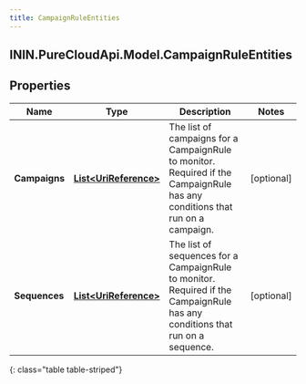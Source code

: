 ```yaml
---
title: CampaignRuleEntities
---
```

## ININ.PureCloudApi.Model.CampaignRuleEntities

## Properties

|Name | Type | Description | Notes|
|------------ | ------------- | ------------- | -------------|
| **Campaigns** | [**List&lt;UriReference&gt;**](UriReference.html) | The list of campaigns for a CampaignRule to monitor. Required if the CampaignRule has any conditions that run on a campaign. | [optional] |
| **Sequences** | [**List&lt;UriReference&gt;**](UriReference.html) | The list of sequences for a CampaignRule to monitor. Required if the CampaignRule has any conditions that run on a sequence. | [optional] |
{: class="table table-striped"}


